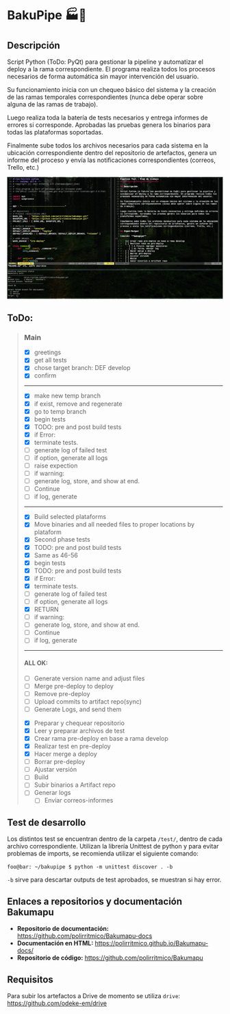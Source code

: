 BakuPipe :factory::calling:
===========================

## Descripción

Script Python (ToDo: PyQt) para gestionar la pipeline y automatizar el deploy a
la rama correspondiente. El programa realiza todos los procesos necesarios de
forma automática sin mayor intervención del usuario.

Su funcionamiento inicia con un chequeo básico del sistema y la creación de las
ramas temporales correspondientes (nunca debe operar sobre alguna de las ramas
de trabajo).

Luego realiza toda la batería de tests necesarios y entrega informes de errores
si corresponde. Aprobadas las pruebas genera los binarios para todas las
plataformas soportadas.

Finalmente sube todos los archivos necesarios para cada sistema en la ubicación
correspondiente dentro del repositorio de artefactos, genera un informe del
proceso y envía las notificaciones correspondientes (correos, Trello, etc.)

![sceenshot](docs/screenshot.png)

## ToDo:

> ### Main
> * [x]  greetings
> * [x]  get all tests
> * [x]  chose target branch: DEF develop
> * [x]  confirm
> ------------------------------------------------------------------------------
> * [x]  make new temp branch
> * [x]    if exist, remove and regenerate
> * [x]  go to temp branch
> * [x]  begin tests
> * [x]    TODO: pre and post build tests
> * [x]  if Error:
> * [x]    terminate tests.
> * [ ]    generate log of failed test
> * [ ]    if option, generate all logs
> * [ ]    raise expection
> * [ ]  if warning:
> * [ ]    generate log, store, and show at end.
> * [ ]    Continue
> * [ ]  if log, generate
> ------------------------------------------------------------------------------
> * [x]  Build selected plataforms
> * [x]  Move binaries and all needed files to proper locations by plataform
> * [x]  Second phase tests
> * [x]    TODO: pre and post build tests
> * [x]  Same as 46-56
> * [x]  begin tests
> * [x]    TODO: pre and post build tests
> * [x]  if Error:
> * [x]    terminate tests.
> * [ ]    generate log of failed test
> * [ ]    if option, generate all logs
> * [x]    RETURN
> * [ ]  if warning:
> * [ ]    generate log, store, and show at end.
> * [ ]    Continue
> * [ ]  if log, generate
> ------------------------------------------------------------------------------
> #### ALL OK:
> * [ ]  Generate version name and adjust files
> * [ ]  Merge pre-deploy to deploy
> * [ ]  Remove pre-deploy
> * [ ]  Upload commits to artifact repo(sync)
> * [ ]  Generate Logs, and send them
> - [x] Preparar y chequear repositorio
> - [x] Leer y preparar archivos de test
> - [x] Crear rama pre-deploy en base a rama develop
> - [x] Realizar test en pre-deploy
> - [x] Hacer merge a deploy
> - [ ] Borrar pre-deploy
> - [ ] Ajustar versión
> - [ ] Build
> - [ ] Subir binarios a Artifact repo
> - [ ] Generar logs
>    - [ ] Enviar correos-informes

## Test de desarrollo

Los distintos test se encuentran dentro de la carpeta `/test/`, dentro de cada
archivo correspondiente. Utilizan la librería Unittest de python y para evitar
problemas de imports, se recomienda utilizar el siguiente comando:

```console
foo@bar: ~/bakupipe $ python -m unittest discover . -b
```
`-b` sirve para descartar outputs de test aprobados, se muestran si hay error.

## Enlaces a repositorios y documentación Bakumapu

* **Repositorio de documentación:** https://github.com/polirritmico/Bakumapu-docs
* **Documentación en HTML:** https://polirritmico.github.io/Bakumapu-docs/
* **Repositorio de código:** https://github.com/polirritmico/Bakumapu

## Requisitos

Para subir los artefactos a Drive de momento se utiliza `drive`: 
https://github.com/odeke-em/drive

